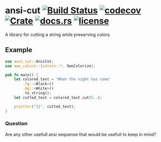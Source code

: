 # ansi-cut [![Build Status](https://github.com/zhiburt/ansi-cut/actions/workflows/ci.yml/badge.svg?style=for-the-badge)](https://github.com/zhiburt/ansi-cut/actions) [![codecov](https://codecov.io/gh/zhiburt/ansi-cut/branch/main/graph/badge.svg?token=ZUCG3Q9F1I)](https://codecov.io/gh/zhiburt/ansi-cut) [![Crate](https://img.shields.io/crates/v/ansi-cut)](https://crates.io/crates/ansi-cut) [![docs.rs](https://img.shields.io/docsrs/ansi_cut?color=blue)](https://docs.rs/ansi_cut/0.1.0/ansi_cut/) [![license](https://img.shields.io/crates/l/ansi-cut)](./LICENSE.txt)


A library for cutting a string while preserving colors.

## Example

```rust
use ansi_cut::AnsiCut;
use owo_colors::{colors::*, OwoColorize};

pub fn main() {
    let colored_text = "When the night has come"
        .fg::<Black>()
        .bg::<White>()
        .to_string();
    let cutted_text = colored_text.cut(5..);

    println!("{}", cutted_text);
}
```

### Question

Are any other usefull ansi sequense that would be usefull to keep in mind?